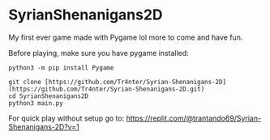 # SyrianShenanigans2D
My first ever game made with Pygame lol more to come and have fun.

Before playing, make sure you have pygame installed:
```
python3 -m pip install Pygame
```


```
git clone [https://github.com/Tr4nter/Syrian-Shenanigans-2D](https://github.com/Tr4nter/Syrian-Shenanigans-2D.git)
cd SyrianShenanigans2D
python3 main.py
```

For quick play without setup go to: https://replit.com/@trantando69/Syrian-Shenanigans-2D?v=1
